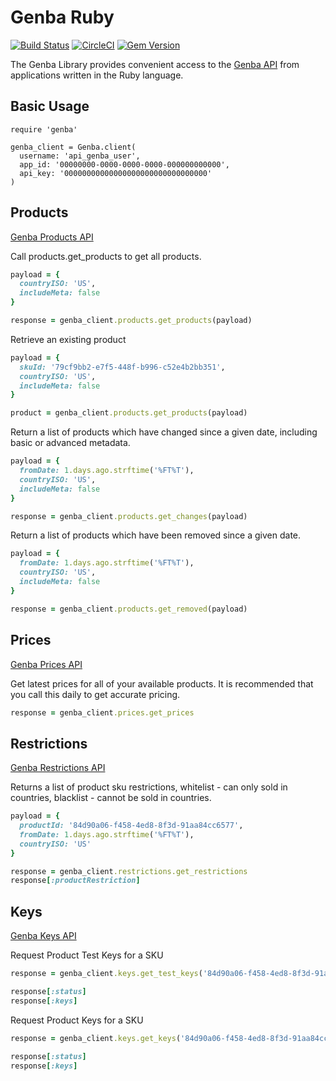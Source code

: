 # Genba Ruby

[![Build Status](https://travis-ci.org/iscreen/genba-ruby.svg)](https://travis-ci.org/iscreen/genba-ruby)
[![CircleCI](https://circleci.com/gh/iscreen/genba-ruby.svg?style=shield)](https://circleci.com/gh/iscreen/genba-ruby)
[![Gem Version](https://badge.fury.io/rb/genba-ruby.svg)](https://badge.fury.io/rb/genba-ruby)

The Genba Library provides convenient access to the [Genba API](https://api.genbagames.com/doc/) from applications written in the Ruby language.

## Basic Usage

    require 'genba'

    genba_client = Genba.client(
      username: 'api_genba_user',
      app_id: '00000000-0000-0000-0000-000000000000',
      api_key: '00000000000000000000000000000000'
    )

## Products
[Genba Products API](https://api.genbagames.com/doc/#api-Product)

Call products.get_products to get all products.

```ruby
payload = {
  countryISO: 'US',
  includeMeta: false
}

response = genba_client.products.get_products(payload)
```

Retrieve an existing product

```ruby
payload = {
  skuId: '79cf9bb2-e7f5-448f-b996-c52e4b2bb351',
  countryISO: 'US',
  includeMeta: false
}

product = genba_client.products.get_products(payload)
```

Return a list of products which have changed since a given date, including basic or advanced metadata.

```ruby
payload = {
  fromDate: 1.days.ago.strftime('%FT%T'),
  countryISO: 'US',
  includeMeta: false
}

response = genba_client.products.get_changes(payload)
```

Return a list of products which have been removed since a given date.

```ruby
payload = {
  fromDate: 1.days.ago.strftime('%FT%T'),
  countryISO: 'US',
  includeMeta: false
}

response = genba_client.products.get_removed(payload)
```

## Prices
[Genba Prices API](https://api.genbagames.com/doc/#api-Prices)

Get latest prices for all of your available products. It is recommended that you call this daily to get accurate pricing.

```ruby
response = genba_client.prices.get_prices
```

## Restrictions
[Genba Restrictions API](https://api.genbagames.com/doc/#api-Restrictions)

Returns a list of product sku restrictions, whitelist - can only sold in countries, blacklist - cannot be sold in countries.

```ruby
payload = {
  productId: '84d90a06-f458-4ed8-8f3d-91aa84cc6577',
  fromDate: 1.days.ago.strftime('%FT%T'),
  countryISO: 'US'
}

response = genba_client.restrictions.get_restrictions
response[:productRestriction]
```

## Keys
[Genba Keys API](https://api.genbagames.com/doc/#api-Keys)

Request Product Test Keys for a SKU

```ruby
response = genba_client.keys.get_test_keys('84d90a06-f458-4ed8-8f3d-91aa84cc6577')

response[:status]
response[:keys]
```

Request Product Keys for a SKU

```ruby
response = genba_client.keys.get_keys('84d90a06-f458-4ed8-8f3d-91aa84cc6577', 1)

response[:status]
response[:keys]
```
